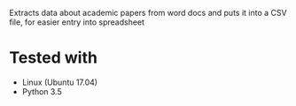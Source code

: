 Extracts data about academic papers from word docs and puts it into a CSV file, for easier entry into spreadsheet

Tested with
=========

- Linux (Ubuntu 17.04)
- Python 3.5